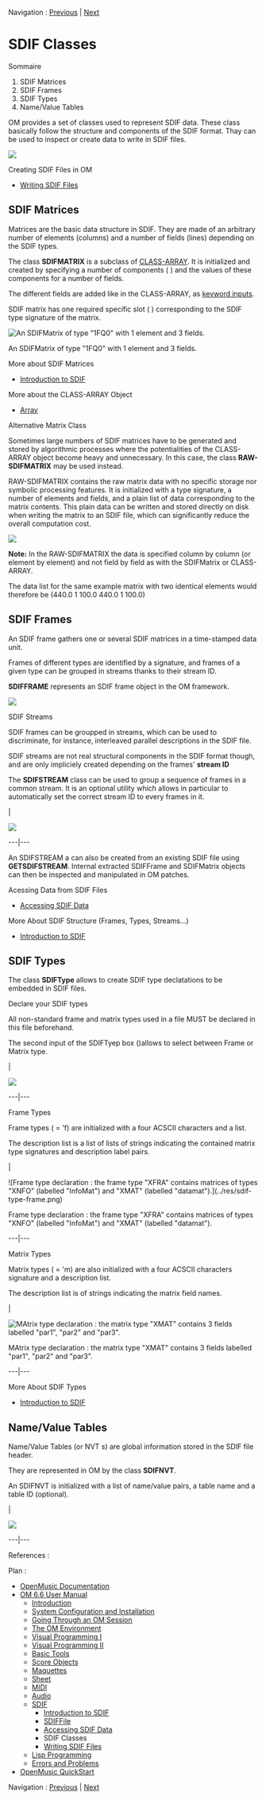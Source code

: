 Navigation : [Previous](SDIF-Read "page précédente\(Accessing SDIF
Data\)") | [Next](SDIF-Write "Next\(Writing SDIF
Files\)")

# SDIF Classes

Sommaire

  1. SDIF Matrices
  2. SDIF Frames
  3. SDIF Types
  4. Name/Value Tables

OM provides a set of classes used to represent SDIF data. These class
basically follow the structure and components of the SDIF format. Thay can be
used to inspect or create data to write in SDIF files.

![](../res/sdif-classes.png)

Creating SDIF Files in OM

  * [Writing SDIF Files](SDIF-Write)

## SDIF Matrices

Matrices are the basic data structure in SDIF. They are made of an arbitrary
number of elements (columns) and a number of fields (lines) depending on the
SDIF types.

The class **SDIFMATRIX** is a subclass of [CLASS-ARRAY](ClassArray). It
is initialized and created by specifying a number of components ( <numcols> )
and the values of these components for a number of fields.

The different fields are added like in the CLASS-ARRAY, as [keyword
inputs](AdditionalInputs).

SDIF matrix has one required specific slot ( <signature> ) corresponding to
the SDIF type signature of the matrix.

![An SDIFMatrix of type "1FQ0" with 1 element and 3
fields.](../res/sdifmatrix.png)

An SDIFMatrix of type "1FQ0" with 1 element and 3 fields.

More about SDIF Matrices

  * [Introduction to SDIF](SDIF-Intro)

More about the CLASS-ARRAY Object

  * [Array](ClassArray)

Alternative Matrix Class

Sometimes large numbers of SDIF matrices have to be generated and stored by
algorithmic processes where the potentialities of the CLASS-ARRAY object
become heavy and unnecessary. In this case, the class **RAW-SDIFMATRIX** may
be used instead.

RAW-SDIFMATRIX contains the raw matrix data with no specific storage nor
symbolic processing features. It is initialized with a type signature, a
number of elements and fields, and a plain list of data corresponding to the
matrix contents. This plain data can be written and stored directly on disk
when writing the matrix to an SDIF file, which can significantly reduce the
overall computation cost.

![](../res/raw-sdifmatrix.png)

**Note:** In the RAW-SDIFMATRIX the data is specified column by column (or
element by element) and not field by field as with the SDIFMatrix or CLASS-
ARRAY.

The data list for the same example matrix with two identical elements would
therefore be (440.0 1 100.0 440.0 1 100.0)

## SDIF Frames

An SDIF frame gathers one or several SDIF matrices in a time-stamped data
unit.

Frames of different types are identified by a signature, and frames of a given
type can be grouped in streams thanks to their stream ID.

 **SDIFFRAME** represents an SDIF frame object in the OM framework.

![](../res/sdifframe.png)

SDIF Streams

SDIF frames can be groupped in streams, which can be used to discriminate, for
instance, interleaved parallel descriptions in the SDIF file.

SDIF streams are not real structural components in the SDIF format though, and
are only impliciely created depending on the frames' **stream ID**

The **SDIFSTREAM** class can be used to group a sequence of frames in a common
stream. It is an optional utility which allows in particular to automatically
set the correct stream ID to every frames in it.

|

[![](../res/sdifstream_1.png)](../res/sdifstream.png "Cliquez pour agrandir")  
  
---|---  
  
An SDIFSTREAM a can also be created from an existing SDIF file using
**GETSDIFSTREAM**. Internal extracted SDIFFrame and SDIFMatrix objects can
then be inspected and manipulated in OM patches.

Acessing Data from SDIF Files

  * [Accessing SDIF Data](SDIF-Read)

More About SDIF Structure (Frames, Types, Streams...)

  * [Introduction to SDIF](SDIF-Intro)

## SDIF Types

The class **SDIFType** allows to create SDIF type declatations to be embedded
in SDIF files.

Declare your SDIF types

All non-standard frame and matrix types used in a file MUST be declared in
this file beforehand.

The second input of the SDIFTyep box (<struct>)allows to select between Frame
or Matrix type.

|

![](../res/sdif-type-select.png)  
  
---|---  
  
Frame Types

Frame types (<struct> = 'f) are initialized with a four ACSCII characters
<signature> and a <description> list.

The description list is a list of lists of strings indicating the contained
matrix type signatures and description label pairs.

|

![Frame type declaration : the frame type "XFRA" contains matrices of types
"XNFO" \(labelled "InfoMat"\) and "XMAT" \(labelled "datamat"\).](../res/sdif-
type-frame.png)

Frame type declaration : the frame type "XFRA" contains matrices of types
"XNFO" (labelled "InfoMat") and "XMAT" (labelled "datamat").  
  
---|---  
  
Matrix Types

Matrix types (<struct> = 'm) are also initialized with a four ACSCII
characters signature and a description list.

The description list is of strings indicating the matrix field names.

|

![MAtrix type declaration : the matrix type "XMAT" contains 3 fields labelled
"par1", "par2" and "par3".](../res/sdif-type-matrix.png)

MAtrix type declaration : the matrix type "XMAT" contains 3 fields labelled
"par1", "par2" and "par3".  
  
---|---  
  
More About SDIF Types

  * [Introduction to SDIF](SDIF-Intro)

## Name/Value Tables

Name/Value Tables (or  NVT s) are global information stored in the SDIF file
header.

They are represented in OM by the class **SDIFNVT**.

An SDIFNVT is initialized with a list of name/value pairs, a table name and a
table ID (optional).

|

![](../res/sdif-nvt.png)  
  
---|---  
  
References :

Plan :

  * [OpenMusic Documentation](OM-Documentation)
  * [OM 6.6 User Manual](OM-User-Manual)
    * [Introduction](00-Sommaire)
    * [System Configuration and Installation](Installation)
    * [Going Through an OM Session](Goingthrough)
    * [The OM Environment](Environment)
    * [Visual Programming I](BasicVisualProgramming)
    * [Visual Programming II](AdvancedVisualProgramming)
    * [Basic Tools](BasicObjects)
    * [Score Objects](ScoreObjects)
    * [Maquettes](Maquettes)
    * [Sheet](Sheet)
    * [MIDI](MIDI)
    * [Audio](Audio)
    * [SDIF](SDIF)
      * [Introduction to SDIF](SDIF-Intro)
      * [SDIFFile](SDIFFile)
      * [Accessing SDIF Data](SDIF-Read)
      * SDIF Classes
      * [Writing SDIF Files](SDIF-Write)
    * [Lisp Programming](Lisp)
    * [Errors and Problems](errors)
  * [OpenMusic QuickStart](QuickStart-Chapters)

Navigation : [Previous](SDIF-Read "page précédente\(Accessing SDIF
Data\)") | [Next](SDIF-Write "Next\(Writing SDIF
Files\)")

